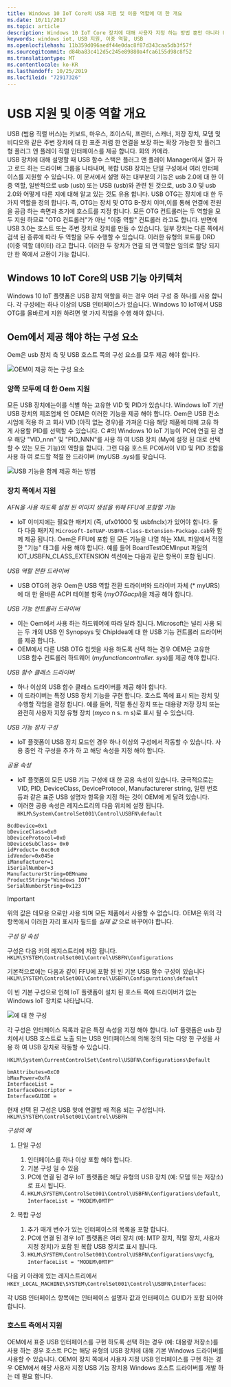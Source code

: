 ```yaml
---
title: Windows 10 IoT Core의 USB 지원 및 이중 역할에 대 한 개요
ms.date: 10/11/2017
ms.topic: article
description: Windows 10 IoT Core 장치에 대해 사용자 지정 하는 방법 뿐만 아니라 USB 지원 및 이중 역할에 대해 알아봅니다.
keywords: windows iot, USB 지원, 이중 역할, USB
ms.openlocfilehash: 11b359d096aedf44e0dac8f87d343caa5db3f57f
ms.sourcegitcommit: d84ba83c412d5c245e89880a4fca6155d98c8f52
ms.translationtype: MT
ms.contentlocale: ko-KR
ms.lasthandoff: 10/25/2019
ms.locfileid: "72917326"
---
```

# <a name="overview-of-usb-support-and-dual-role"></a>USB 지원 및 이중 역할 개요

USB (범용 직렬 버스)는 키보드, 마우스, 조이스틱, 프린터, 스캐너, 저장 장치, 모뎀 및 비디오와 같은 주변 장치에 대 한 표준 저렴 한 연결을 보장 하는 확장 가능한 핫 플러그형 플러그 앤 플레이 직렬 인터페이스를 제공 합니다. 회의 카메라.  
USB 장치에 대해 설명할 때 USB 함수 스택은 플러그 앤 플레이 Manager에서 열거 하 고 로드 하는 드라이버 그룹을 나타내며, 복합 USB 장치는 단일 구성에서 여러 인터페이스를 지원할 수 있습니다. 이 문서에서 설명 하는 대부분의 기능은 usb 2.0에 대 한 이중 역할, 일반적으로 usb (usb) 또는 USB (usb)와 관련 된 것으로, usb 3.0 및 usb 2.0와 어떻게 다른 지에 대해 알고 있는 것도 유용 합니다. USB OTG는 장치에 대 한 두 가지 역할을 정의 합니다. 즉, OTG는 장치 및 OTG B-장치 이며,이를 통해 연결에 전원을 공급 하는 측면과 초기에 호스트를 지정 합니다. 모든 OTG 컨트롤러는 두 역할을 모두 지원 하므로 "OTG 컨트롤러"가 아닌 "이중 역할" 컨트롤러 라고도 합니다. 반면에 USB 3.0는 호스트 또는 주변 장치로 장치를 만들 수 있습니다. 일부 장치는 다른 쪽에서 검색 된 종류에 따라 두 역할을 모두 수행할 수 있습니다. 이러한 유형의 포트를 DRD (이중 역할 데이터) 라고 합니다. 이러한 두 장치가 연결 되 면 역할은 임의로 할당 되지만 한 쪽에서 교환이 가능 합니다. 

## <a name="architecture-of-usb-function-in-windows-10-iot-core"></a>Windows 10 IoT Core의 USB 기능 아키텍처

Windows 10 IoT 플랫폼은 USB 장치 역할을 하는 경우 여러 구성 중 하나를 사용 합니다. 각 구성에는 하나 이상의 USB 인터페이스가 있습니다. Windows 10 IoT에서 USB OTG를 올바르게 지원 하려면 몇 가지 작업을 수행 해야 합니다.  

## <a name="components-oems-have-to-supply"></a>Oem에서 제공 해야 하는 구성 요소

Oem은 usb 장치 측 및 USB 호스트 쪽의 구성 요소를 모두 제공 해야 합니다.  

![OEM이 제공 하는 구성 요소](../media/USB-Support/OEM-Components.png)

### <a name="oems-support-for-both-sides"></a>양쪽 모두에 대 한 Oem 지원

모든 USB 장치에는이를 식별 하는 고유한 VID 및 PID가 있습니다. Windows IoT 기반 USB 장치의 제조업체 인 OEM은 이러한 기능을 제공 해야 합니다.  Oem은 USB 컨소시엄에 적용 하 고 회사 VID (아직 없는 경우)를 가져온 다음 해당 제품에 대해 고유 하 게 사용할 PID를 선택할 수 있습니다. C #의 Windows 10 IoT 기능이 PC에 연결 된 경우 해당 "VID_nnn" 및 "PID_NNN"를 사용 하 여 USB 장치 (My에 설정 된 대로 선택할 수 있는 모든 기능)의 역할을 합니다. 그런 다음 호스트 PC에서이 VID 및 PID 조합을 사용 하 여 로드할 적절 한 드라이버 (myUSB .sys)를 찾습니다. 

![USB 기능을 함께 제공 하는 방법](../media/USB-Support/OEM-supplies.png)

### <a name="supporting-from-the-device-side"></a>장치 쪽에서 지원

_AFN을 사용 하도록 설정 된 이미지 생성을 위해 FFU에 포함할 기능_
* IoT 이미지에는 필요한 패키지 (즉, ufx01000 및 usbfnclx)가 있어야 합니다. 둘 다 다음 패키지 `Microsoft-IoTUAP-USBFN-Class-Extension-Package.cab`와 함께 제공 됩니다. Oem은 FFU에 포함 된 모든 기능을 나열 하는 XML 파일에서 적절 한 "기능" 태그를 사용 해야 합니다. 예를 들어 BoardTestOEMInput 파일의 <Feature>IOT_USBFN_CLASS_EXTENSION</Feature> 섹션에는 다음과 같은 항목이 <Microsoft> 포함 됩니다. 

_USB 역할 전환 드라이버_
* USB OTG의 경우 Oem은 USB 역할 전환 드라이버와 드라이버 자체 (* myURS)에 대 한 올바른 ACPI 테이블 항목 (*myOTGacpi*)을 제공 해야 합니다.

_USB 기능 컨트롤러 드라이버_
* 이는 Oem에서 사용 하는 하드웨어에 따라 달라 집니다. Microsoft는 널리 사용 되는 두 개의 USB 인 Synopsys 및 ChipIdea에 대 한 USB 기능 컨트롤러 드라이버를 제공 합니다.
* OEM에서 다른 USB OTG 칩셋을 사용 하도록 선택 하는 경우 OEM은 고유한 USB 함수 컨트롤러 하드웨어 (*myfunctioncontroller. sys*)를 제공 해야 합니다.

_USB 함수 클래스 드라이버_
* 하나 이상의 USB 함수 클래스 드라이버를 제공 해야 합니다.
* 이 드라이버는 특정 USB 장치 기능을 구현 합니다. 호스트 쪽에 표시 되는 장치 및 수행할 작업을 결정 합니다.
예를 들어, 직렬 통신 장치 또는 대용량 저장 장치 또는 완전히 사용자 지정 유형 장치 (*myc*o n s. m s)로 표시 될 수 있습니다.

_USB 기능 장치 구성_
* IoT 플랫폼이 USB 장치 모드인 경우 하나 이상의 구성에서 작동할 수 있습니다. 사용 중인 각 구성을 추가 하 고 해당 속성을 지정 해야 합니다.

_공용 속성_
* IoT 플랫폼의 모든 USB 기능 구성에 대 한 공용 속성이 있습니다. 궁극적으로는 VID, PID, DeviceClass, DeviceProtocol, Manufacturerer string, 일련 번호 등과 같은 표준 USB 설명자 항목을 지정 하는 것이 OEM에 게 달려 있습니다.
* 이러한 공용 속성은 레지스트리의 다음 위치에 설정 됩니다. `HKLM\System\ControlSet001\Control\USBFN\default`

```
BcdDevice=0x1 
bDeviceClass=0x0 
bDeviceProtocol=0x0 
bDeviceSubClass= 0x0 
idProduct= 0xc0c0 
idVendor=0x045e 
iManufacturer=1 
iSerialNumber=3 
ManufacturerString=OEMname 
ProductString="Windows IOT" 
SerialNumberString=0x123 
```
> [!IMPORTANT]
> 위의 값은 데모용 으로만 사용 되며 모든 제품에서 사용할 수 없습니다. OEM은 위의 각 항목에서 이러한 자리 표시자 필드를 *실제 값* 으로 바꾸어야 합니다.

_구성 당 속성_

구성은 다음 키의 레지스트리에 저장 됩니다. `HKLM\SYSTEM\ControlSet001\Control\USBFN\Configurations`

기본적으로에는 다음과 같이 FFU에 포함 된 빈 기본 USB 함수 구성이 있습니다 `HKLM\SYSTEM\ControlSet001\Control\USBFN\Configurations\default`

이 빈 기본 구성으로 인해 IoT 플랫폼이 설치 된 호스트 쪽에 드라이버가 없는 Windows IoT 장치로 나타납니다.

![에 대 한 구성](../media/USB-Support/config-screenshot.png)

각 구성은 인터페이스 목록과 같은 특정 속성을 지정 해야 합니다. IoT 플랫폼은 usb 장치에서 USB 호스트로 노출 되는 USB 인터페이스에 의해 정의 되는 다양 한 구성을 사용 하 여 USB 장치로 작동할 수 있습니다.

`HKLM\System\CurrentControlSet\Control\USBFN\Configurations\Default`

```
bmAttributes=0xC0
bMaxPower=0xFA
InterfaceList =
InterfaceDescriptor =
InterfaceGUIDE =
```

현재 선택 된 구성은 USB 핫에 연결할 때 적용 되는 구성입니다. `HKLM\SYSTEM\ControlSet001\Control\USBFN`

_구성의 예_

1. 단일 구성
   1. 인터페이스를 하나 이상 포함 해야 합니다.
   2. 기본 구성 일 수 있음
   3. PC에 연결 된 경우 IoT 플랫폼은 해당 유형의 USB 장치 (예: 모뎀 또는 저장소)로 표시 됩니다.
   4. `HKLM\SYSTEM\ControlSet001\Control\USBFN\Configurations\default`, `InterfaceList = "MODEM\0MTP"`

2. 복합 구성
   1. 추가 매개 변수가 있는 인터페이스의 목록을 포함 합니다.
   2. PC에 연결 된 경우 IoT 플랫폼은 여러 장치 (예: MTP 장치, 직렬 장치, 사용자 지정 장치)가 포함 된 복합 USB 장치로 표시 됩니다.
   3. `HKLM\SYSTEM\ControlSet001\Control\USBFN\Configurations\mycfg`, `InterfaceList = "MODEM\0MTP"`

다음 키 아래에 있는 레지스트리에서 `HKEY_LOCAL_MACHINE\SYSTEM\ControlSet001\Control\USBFN\Interfaces`:

각 USB 인터페이스 항목에는 인터페이스 설명자 값과 인터페이스 GUID가 포함 되어야 합니다.

### <a name="supporting-from-the-host-side"></a>호스트 측에서 지원

OEM에서 표준 USB 인터페이스를 구현 하도록 선택 하는 경우 (예:  대용량 저장소)를 사용 하는 경우 호스트 PC는 해당 유형의 USB 장치에 대해 기본 Windows 드라이버를 사용할 수 있습니다. OEM이 장치 쪽에서 사용자 지정 USB 인터페이스를 구현 하는 경우 OEM에서 해당 사용자 지정 USB 기능 장치용 Windows 호스트 드라이버를 개발 하는 데 필요 합니다. 
